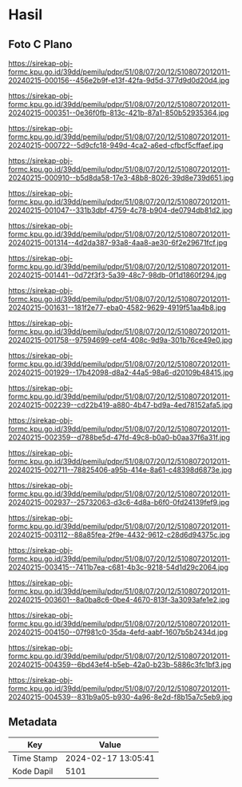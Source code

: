 # Hasil

## Foto C Plano

https://sirekap-obj-formc.kpu.go.id/39dd/pemilu/pdpr/51/08/07/20/12/5108072012011-20240215-000156--456e2b9f-e13f-42fa-9d5d-377d9d0d20d4.jpg

https://sirekap-obj-formc.kpu.go.id/39dd/pemilu/pdpr/51/08/07/20/12/5108072012011-20240215-000351--0e36f0fb-813c-421b-87a1-850b52935364.jpg

https://sirekap-obj-formc.kpu.go.id/39dd/pemilu/pdpr/51/08/07/20/12/5108072012011-20240215-000722--5d9cfc18-949d-4ca2-a6ed-cfbcf5cffaef.jpg

https://sirekap-obj-formc.kpu.go.id/39dd/pemilu/pdpr/51/08/07/20/12/5108072012011-20240215-000910--b5d8da58-17e3-48b8-8026-39d8e739d651.jpg

https://sirekap-obj-formc.kpu.go.id/39dd/pemilu/pdpr/51/08/07/20/12/5108072012011-20240215-001047--331b3dbf-4759-4c78-b904-de0794db81d2.jpg

https://sirekap-obj-formc.kpu.go.id/39dd/pemilu/pdpr/51/08/07/20/12/5108072012011-20240215-001314--4d2da387-93a8-4aa8-ae30-6f2e29671fcf.jpg

https://sirekap-obj-formc.kpu.go.id/39dd/pemilu/pdpr/51/08/07/20/12/5108072012011-20240215-001441--0d72f3f3-5a39-48c7-98db-0f1d1860f294.jpg

https://sirekap-obj-formc.kpu.go.id/39dd/pemilu/pdpr/51/08/07/20/12/5108072012011-20240215-001631--181f2e77-eba0-4582-9629-4919f51aa4b8.jpg

https://sirekap-obj-formc.kpu.go.id/39dd/pemilu/pdpr/51/08/07/20/12/5108072012011-20240215-001758--97594699-cef4-408c-9d9a-301b76ce49e0.jpg

https://sirekap-obj-formc.kpu.go.id/39dd/pemilu/pdpr/51/08/07/20/12/5108072012011-20240215-001929--17b42098-d8a2-44a5-98a6-d20109b48415.jpg

https://sirekap-obj-formc.kpu.go.id/39dd/pemilu/pdpr/51/08/07/20/12/5108072012011-20240215-002239--cd22b419-a880-4b47-bd9a-4ed78152afa5.jpg

https://sirekap-obj-formc.kpu.go.id/39dd/pemilu/pdpr/51/08/07/20/12/5108072012011-20240215-002359--d788be5d-47fd-49c8-b0a0-b0aa37f6a31f.jpg

https://sirekap-obj-formc.kpu.go.id/39dd/pemilu/pdpr/51/08/07/20/12/5108072012011-20240215-002711--78825406-a95b-414e-8a61-c48398d6873e.jpg

https://sirekap-obj-formc.kpu.go.id/39dd/pemilu/pdpr/51/08/07/20/12/5108072012011-20240215-002937--25732063-d3c6-4d8a-b6f0-0fd24139fef9.jpg

https://sirekap-obj-formc.kpu.go.id/39dd/pemilu/pdpr/51/08/07/20/12/5108072012011-20240215-003112--88a85fea-2f9e-4432-9612-c28d6d94375c.jpg

https://sirekap-obj-formc.kpu.go.id/39dd/pemilu/pdpr/51/08/07/20/12/5108072012011-20240215-003415--7411b7ea-c681-4b3c-9218-54d1d29c2064.jpg

https://sirekap-obj-formc.kpu.go.id/39dd/pemilu/pdpr/51/08/07/20/12/5108072012011-20240215-003601--8a0ba8c6-0be4-4670-813f-3a3093afe1e2.jpg

https://sirekap-obj-formc.kpu.go.id/39dd/pemilu/pdpr/51/08/07/20/12/5108072012011-20240215-004150--07f981c0-35da-4efd-aabf-1607b5b2434d.jpg

https://sirekap-obj-formc.kpu.go.id/39dd/pemilu/pdpr/51/08/07/20/12/5108072012011-20240215-004359--6bd43ef4-b5eb-42a0-b23b-5886c3fc1bf3.jpg

https://sirekap-obj-formc.kpu.go.id/39dd/pemilu/pdpr/51/08/07/20/12/5108072012011-20240215-004539--831b9a05-b930-4a96-8e2d-f8b15a7c5eb9.jpg


## Metadata

| Key        | Value               |
| ---------- | ------------------- |
| Time Stamp | 2024-02-17 13:05:41 |
| Kode Dapil | 5101                |



